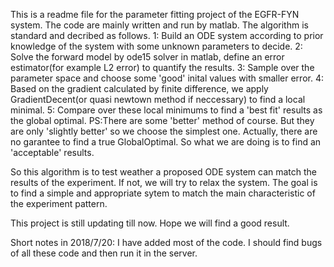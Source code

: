 This is a readme file for the parameter fitting project of the EGFR-FYN system.
The code are mainly written and run by matlab.
The algorithm is standard and decribed as follows.
	1: Build an ODE system according to prior knowledge of the system with some unknown parameters to decide.
	2: Solve the forward model by ode15 solver in matlab, define an error estimator(for example L2 error) to quantify the results.
	3: Sample over the parameter space and choose some 'good' inital values with smaller error.
	4: Based on the gradient calculated by finite difference, we apply GradientDecent(or quasi newtown method if neccessary) to find a local minimal.
	5: Compare over these local minimums to find a 'best fit' results as the global optimal.
PS:There are some 'better' method of course. But they are only 'slightly better' so we choose the simplest one.
Actually, there are no garantee to find a true GlobalOptimal. So what we are doing is to find an 'acceptable' results.

So this algorithm is to test weather a proposed ODE system can match the results of the experiment.
If not, we will try to relax the system. The goal is to find a simple and appropriate sytem to match the main characteristic of the experiment pattern.

This project is still updating till now.
Hope we will find a good result.

Short notes in 2018/7/20:
	I have added most of the code.
	I should find bugs of all these code and then run it in the server.






